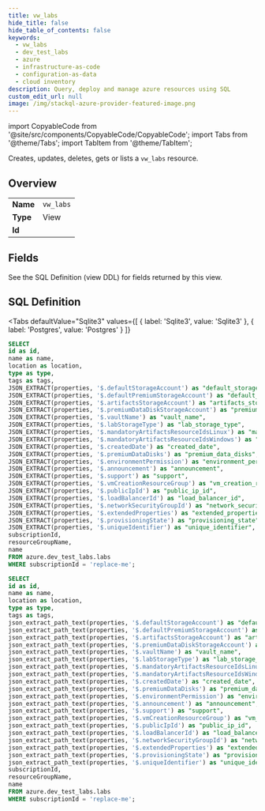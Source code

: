 ```yaml
--- 
title: vw_labs
hide_title: false
hide_table_of_contents: false
keywords:
  - vw_labs
  - dev_test_labs
  - azure
  - infrastructure-as-code
  - configuration-as-data
  - cloud inventory
description: Query, deploy and manage azure resources using SQL
custom_edit_url: null
image: /img/stackql-azure-provider-featured-image.png
---
```


import CopyableCode from '@site/src/components/CopyableCode/CopyableCode';
import Tabs from '@theme/Tabs';
import TabItem from '@theme/TabItem';

Creates, updates, deletes, gets or lists a <code>vw_labs</code> resource.

## Overview
<table><tbody>
<tr><td><b>Name</b></td><td><code>vw_labs</code></td></tr>
<tr><td><b>Type</b></td><td>View</td></tr>
<tr><td><b>Id</b></td><td><CopyableCode code="azure.dev_test_labs.vw_labs" /></td></tr>
</tbody></table>

## Fields

See the SQL Definition (view DDL) for fields returned by this view.

## SQL Definition

<Tabs
defaultValue="Sqlite3"
values={[
{ label: 'Sqlite3', value: 'Sqlite3' },
{ label: 'Postgres', value: 'Postgres' }
]}
>
<TabItem value="Sqlite3">

```sql
SELECT
id as id,
name as name,
location as location,
type as type,
tags as tags,
JSON_EXTRACT(properties, '$.defaultStorageAccount') as "default_storage_account",
JSON_EXTRACT(properties, '$.defaultPremiumStorageAccount') as "default_premium_storage_account",
JSON_EXTRACT(properties, '$.artifactsStorageAccount') as "artifacts_storage_account",
JSON_EXTRACT(properties, '$.premiumDataDiskStorageAccount') as "premium_data_disk_storage_account",
JSON_EXTRACT(properties, '$.vaultName') as "vault_name",
JSON_EXTRACT(properties, '$.labStorageType') as "lab_storage_type",
JSON_EXTRACT(properties, '$.mandatoryArtifactsResourceIdsLinux') as "mandatory_artifacts_resource_ids_linux",
JSON_EXTRACT(properties, '$.mandatoryArtifactsResourceIdsWindows') as "mandatory_artifacts_resource_ids_windows",
JSON_EXTRACT(properties, '$.createdDate') as "created_date",
JSON_EXTRACT(properties, '$.premiumDataDisks') as "premium_data_disks",
JSON_EXTRACT(properties, '$.environmentPermission') as "environment_permission",
JSON_EXTRACT(properties, '$.announcement') as "announcement",
JSON_EXTRACT(properties, '$.support') as "support",
JSON_EXTRACT(properties, '$.vmCreationResourceGroup') as "vm_creation_resource_group",
JSON_EXTRACT(properties, '$.publicIpId') as "public_ip_id",
JSON_EXTRACT(properties, '$.loadBalancerId') as "load_balancer_id",
JSON_EXTRACT(properties, '$.networkSecurityGroupId') as "network_security_group_id",
JSON_EXTRACT(properties, '$.extendedProperties') as "extended_properties",
JSON_EXTRACT(properties, '$.provisioningState') as "provisioning_state",
JSON_EXTRACT(properties, '$.uniqueIdentifier') as "unique_identifier",
subscriptionId,
resourceGroupName,
name
FROM azure.dev_test_labs.labs
WHERE subscriptionId = 'replace-me';
```

</TabItem>
<TabItem value="Postgres">

```sql
SELECT
id as id,
name as name,
location as location,
type as type,
tags as tags,
json_extract_path_text(properties, '$.defaultStorageAccount') as "default_storage_account",
json_extract_path_text(properties, '$.defaultPremiumStorageAccount') as "default_premium_storage_account",
json_extract_path_text(properties, '$.artifactsStorageAccount') as "artifacts_storage_account",
json_extract_path_text(properties, '$.premiumDataDiskStorageAccount') as "premium_data_disk_storage_account",
json_extract_path_text(properties, '$.vaultName') as "vault_name",
json_extract_path_text(properties, '$.labStorageType') as "lab_storage_type",
json_extract_path_text(properties, '$.mandatoryArtifactsResourceIdsLinux') as "mandatory_artifacts_resource_ids_linux",
json_extract_path_text(properties, '$.mandatoryArtifactsResourceIdsWindows') as "mandatory_artifacts_resource_ids_windows",
json_extract_path_text(properties, '$.createdDate') as "created_date",
json_extract_path_text(properties, '$.premiumDataDisks') as "premium_data_disks",
json_extract_path_text(properties, '$.environmentPermission') as "environment_permission",
json_extract_path_text(properties, '$.announcement') as "announcement",
json_extract_path_text(properties, '$.support') as "support",
json_extract_path_text(properties, '$.vmCreationResourceGroup') as "vm_creation_resource_group",
json_extract_path_text(properties, '$.publicIpId') as "public_ip_id",
json_extract_path_text(properties, '$.loadBalancerId') as "load_balancer_id",
json_extract_path_text(properties, '$.networkSecurityGroupId') as "network_security_group_id",
json_extract_path_text(properties, '$.extendedProperties') as "extended_properties",
json_extract_path_text(properties, '$.provisioningState') as "provisioning_state",
json_extract_path_text(properties, '$.uniqueIdentifier') as "unique_identifier",
subscriptionId,
resourceGroupName,
name
FROM azure.dev_test_labs.labs
WHERE subscriptionId = 'replace-me';
```

</TabItem>
</Tabs>

